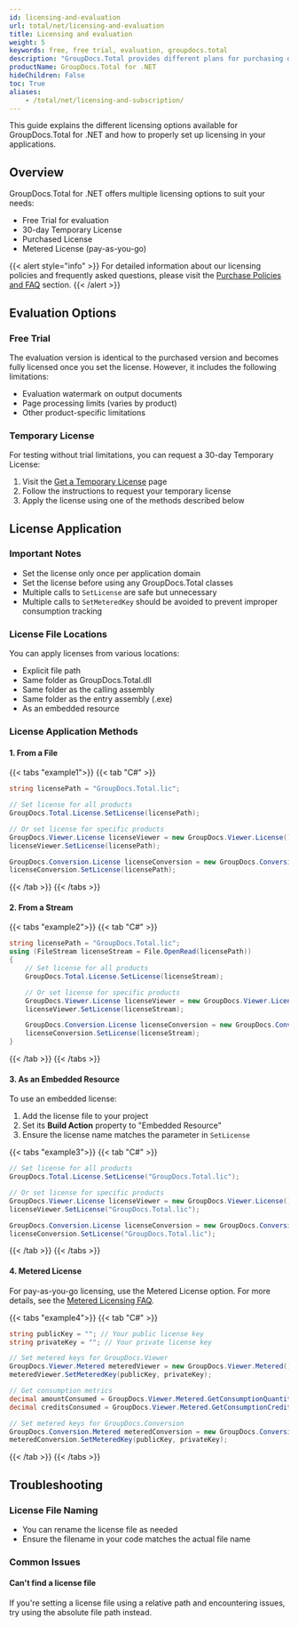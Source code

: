 ```yaml
---
id: licensing-and-evaluation
url: total/net/licensing-and-evaluation
title: Licensing and evaluation
weight: 5
keywords: free, free trial, evaluation, groupdocs.total
description: "GroupDocs.Total provides different plans for purchasing or offers a Free Trial and a 30-day Temporary License for evaluation."
productName: GroupDocs.Total for .NET
hideChildren: False
toc: True
aliases:
    - /total/net/licensing-and-subscription/
---
```


This guide explains the different licensing options available for GroupDocs.Total for .NET and how to properly set up licensing in your applications.

## Overview

GroupDocs.Total for .NET offers multiple licensing options to suit your needs:
- Free Trial for evaluation
- 30-day Temporary License
- Purchased License
- Metered License (pay-as-you-go)

{{< alert style="info" >}}
For detailed information about our licensing policies and frequently asked questions, please visit the [Purchase Policies and FAQ](https://purchase.groupdocs.com/policies) section.
{{< /alert >}}

## Evaluation Options

### Free Trial

The evaluation version is identical to the purchased version and becomes fully licensed once you set the license. However, it includes the following limitations:
- Evaluation watermark on output documents
- Page processing limits (varies by product)
- Other product-specific limitations

### Temporary License

For testing without trial limitations, you can request a 30-day Temporary License:
1. Visit the [Get a Temporary License](https://purchase.groupdocs.com/temporary-license) page
2. Follow the instructions to request your temporary license
3. Apply the license using one of the methods described below

## License Application

### Important Notes

- Set the license only once per application domain
- Set the license before using any GroupDocs.Total classes
- Multiple calls to `SetLicense` are safe but unnecessary
- Multiple calls to `SetMeteredKey` should be avoided to prevent improper consumption tracking

### License File Locations

You can apply licenses from various locations:
- Explicit file path
- Same folder as GroupDocs.Total.dll
- Same folder as the calling assembly
- Same folder as the entry assembly (.exe)
- As an embedded resource

### License Application Methods

#### 1. From a File

{{< tabs "example1">}}
{{< tab "C#" >}}

```csharp
string licensePath = "GroupDocs.Total.lic";

// Set license for all products
GroupDocs.Total.License.SetLicense(licensePath);

// Or set license for specific products
GroupDocs.Viewer.License licenseViewer = new GroupDocs.Viewer.License();
licenseViewer.SetLicense(licensePath);

GroupDocs.Conversion.License licenseConversion = new GroupDocs.Conversion.License();
licenseConversion.SetLicense(licensePath);
```

{{< /tab >}}
{{< /tabs >}}


#### 2. From a Stream

{{< tabs "example2">}}
{{< tab "C#" >}}

```csharp
string licensePath = "GroupDocs.Total.lic";
using (FileStream licenseStream = File.OpenRead(licensePath))
{
    // Set license for all products
    GroupDocs.Total.License.SetLicense(licenseStream);

    // Or set license for specific products
    GroupDocs.Viewer.License licenseViewer = new GroupDocs.Viewer.License();
    licenseViewer.SetLicense(licenseStream);

    GroupDocs.Conversion.License licenseConversion = new GroupDocs.Conversion.License();
    licenseConversion.SetLicense(licenseStream);
}
```

{{< /tab >}}
{{< /tabs >}}

#### 3. As an Embedded Resource

To use an embedded license:

1. Add the license file to your project
2. Set its **Build Action** property to "Embedded Resource"
3. Ensure the license name matches the parameter in `SetLicense`

{{< tabs "example3">}}
{{< tab "C#" >}}

```csharp
// Set license for all products
GroupDocs.Total.License.SetLicense("GroupDocs.Total.lic");

// Or set license for specific products
GroupDocs.Viewer.License licenseViewer = new GroupDocs.Viewer.License();
licenseViewer.SetLicense("GroupDocs.Total.lic");

GroupDocs.Conversion.License licenseConversion = new GroupDocs.Conversion.License();
licenseConversion.SetLicense("GroupDocs.Total.lic");
```

{{< /tab >}}
{{< /tabs >}}

#### 4. Metered License

For pay-as-you-go licensing, use the Metered License option. For more details, see the [Metered Licensing FAQ](https://purchase.groupdocs.com/faqs/licensing/metered).

{{< tabs "example4">}}
{{< tab "C#" >}}


```csharp
string publicKey = ""; // Your public license key
string privateKey = ""; // Your private license key

// Set metered keys for GroupDocs.Viewer
GroupDocs.Viewer.Metered meteredViewer = new GroupDocs.Viewer.Metered();
meteredViewer.SetMeteredKey(publicKey, privateKey);

// Get consumption metrics
decimal amountConsumed = GroupDocs.Viewer.Metered.GetConsumptionQuantity();
decimal creditsConsumed = GroupDocs.Viewer.Metered.GetConsumptionCredit();

// Set metered keys for GroupDocs.Conversion
GroupDocs.Conversion.Metered meteredConversion = new GroupDocs.Conversion.Metered();
meteredConversion.SetMeteredKey(publicKey, privateKey);
```

{{< /tab >}}
{{< /tabs >}}


## Troubleshooting

### License File Naming
- You can rename the license file as needed
- Ensure the filename in your code matches the actual file name

### Common Issues

#### Can't find a license file

If you're setting a license file using a relative path and encountering issues, try using the absolute file path instead.